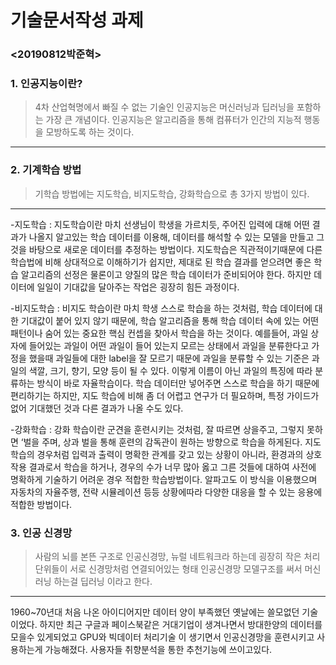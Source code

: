 # 기술문서작성 과제  
### <20190812박준혁>  


### 1. 인공지능이란?
> 4차 산업혁명에서 빠질 수 없는 기술인 인공지능은 머신러닝과 딥러닝을 포함하는 가장 큰 개념이다. 인공지능은 알고리즘을 통해 컴퓨터가 인간의 지능적 행동을 모방하도록 하는 것이다.
----


### 2. 기계학습 방법
>기학습 방법에는 지도학습, 비지도학습, 강화학습으로 총 3가지 방법이 있다.
----

-지도학습 : 지도학습이란 마치 선생님이 학생을 가르치듯, 주어진 입력에 대해 어떤 결과가 나올지 알고있는 학습 데이터를 이용해, 데이터를 해석할 수 있는 모델을 만들고 그것을 바탕으로 새로운 데이터를 추정하는 방법이다. 지도학습은 직관적이기때문에 다른 학습법에 비해 상대적으로 이해하기가 쉽지만, 제대로 된 학습 결과를 얻으려면 좋은 학습 알고리즘의 선정은 물론이고 양질의 많은 학습 데이터가 준비되어야 한다. 하지만 데이터에 일일이 기대값을 달아주는 작업은 굉장히 힘든 과정이다.

-비지도학습 : 비지도 학습이란 마치 학생 스스로 학습을 하는 것처럼, 학습 데이터에 대한 기대값이 붙어 있지 않기 때문에, 학습 알고리즘을 통해 학습 데이터 속에 있는 어떤 패턴이나 숨어 있는 중요한 핵심 컨셉을 찾아서 학습을 하는 것이다. 예를들어, 과일 상자에 들어있는 과일이 어떤 과일이 들어 있는지 모르는 상태에서 과일을 분류한다고 가정을 했을때 과일들에 대한 label을 잘 모르기 때문에 과일을 분류할 수 있는 기준은 과일의 색깔, 크기, 향기, 모양 등이 될 수 있다. 이렇게 이름이 아닌 과일의 특징에 따라 분류하는 방식이 바로 자율학습이다. 학습 데이터만 넣어주면 스스로 학습을 하기 때문에 편리하기는 하지만, 지도 학습에 비해 좀 더 어렵고 연구가 더 필요하며, 특정 가이드가 없어 기대했던 것과 다른 결과가 나올 수도 있다.

-강화학습 : 강화 학습이란 군견을 훈련시키는 것처럼, 잘 따르면 상을주고, 그렇지 못하면 ‘벌을 주며, 상과 벌을 통해 훈련의 감독관이 원하는 방향으로 학습을 하게된다. 지도학습의 경우처럼 입력과 출력이 명확한 관계를 갖고 있는 상황이 아니라, 환경과의 상호작용 결과로서 학습을 하거나, 경우의 수가 너무 많아 옳고 그른 것들에 대하여 사전에 명확하게 기술하기 어려운 경우 적합한 학습방법이다. 알파고도 이 방식을 이용했으며 자동차의 자율주행, 전략 시뮬레이션 등등 상황에따라 다양한 대응을 할 수 있는 응용에 적합한 방법이다.

### 3. 인공 신경망
>사람의 뇌를 본뜬 구조로 인공신경망, 뉴럴 네트워크라 하는데 굉장히 작은 처리단위들이 서로 신경망처럼 연결되어있는 형태 인공신경망 모델구조를 써서 머신러닝 하는걸 딥러닝 이라고 한다.
----

1960~70년대 처음 나온 아이디어지만 데이터 양이 부족했던 옛날에는 쓸모없던 기술이었다. 하지만 최근 구글과 페이스북같은 거대기업이 생겨나면서 방대한양의 데이터를 모을수 있게되었고 GPU와 빅데이터 처리기술 이 생기면서 인공신경망을 훈련시키고 사용하는게 가능해졌다.
사용자들 취향분석을 통한 추천기능에 쓰이고있다.
 

